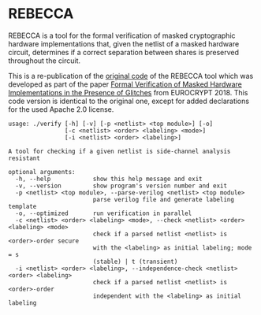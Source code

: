 # REBECCA

REBECCA is a tool for the formal verification of masked cryptographic hardware implementations that, given the netlist of a masked hardware circuit, determines if a correct separation between shares is preserved throughout the circuit.

This is a re-publication of the [original code](https://github.com/riusupov/rebecca) of the REBECCA tool which was developed as part of the paper [Formal Verification of Masked Hardware Implementations in the Presence of Glitches](https://eprint.iacr.org/2017/897.pdf) from EUROCRYPT 2018. This code version is identical to the original one, except for added declarations for the used Apache 2.0 license.

```
usage: ./verify [-h] [-v] [-p <netlist> <top module>] [-o]
                [-c <netlist> <order> <labeling> <mode>]
                [-i <netlist> <order> <labeling>]

A tool for checking if a given netlist is side-channel analysis resistant

optional arguments:
  -h, --help            show this help message and exit
  -v, --version         show program's version number and exit
  -p <netlist> <top module>, --parse-verilog <netlist> <top module>
                        parse verilog file and generate labeling template
  -o, --optimized       run verification in parallel
  -c <netlist> <order> <labeling> <mode>, --check <netlist> <order> <labeling> <mode>
                        check if a parsed netlist <netlist> is <order>-order secure
                        with the <labeling> as initial labeling; mode = s
                        (stable) | t (transient)
  -i <netlist> <order> <labeling>, --independence-check <netlist> <order> <labeling>
                        check if a parsed netlist <netlist> is <order>-order
                        independent with the <labeling> as initial labeling
```
